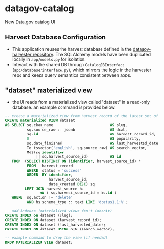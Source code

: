 # datagov-catalog
New Data.gov catalog UI

## Harvest Database Configuration

- This application reuses the harvest database defined in the
  [datagov-harvester repository](https://github.com/GSA/datagov-harvester).
  The SQLAlchemy models have been duplicated locally in `app/models.py` for
  isolation.
- Interact with the shared DB through `CatalogDBInterface`
  (`app/database/interface.py`), which mirrors the logic in the harvester
  repo and keeps query semantics consistent between apps.


## "dataset" materialized view
- the UI reads from a materialized view called "dataset" in a read-only database. an example command is provided below.

```sql
-- create a materialized view from harvest_record of the latest set of records for dcatus sources
CREATE materialized VIEW dataset
AS SELECT sq.ckan_name                          AS slug,
          sq.source_raw :: jsonb                AS dcat,
          sq.id                                 AS harvest_record_id,
          0                                     AS popularity,
          sq.date_finished                      AS last_harvested_date,
          To_tsvector('english', sq.source_raw) AS search_vector,
          Md5(sq.identifier
              || sq.harvest_source_id)          AS id
   FROM  (SELECT DISTINCT ON (identifier, harvest_source_id) *
          FROM   harvest_record
          WHERE  status = 'success'
          ORDER  BY identifier,
                    harvest_source_id,
                    date_created DESC) sq
         LEFT JOIN harvest_source hs
                ON ( sq.harvest_source_id = hs.id )
   WHERE  sq.action != 'delete'
          AND hs.schema_type :: text LIKE 'dcatus1.1:%';

-- add indexes (materialized views don't inherit)
CREATE INDEX on dataset (slug);
CREATE INDEX ON dataset (harvest_record_id);
CREATE INDEX ON dataset (last_harvested_date);
CREATE INDEX ON dataset USING GIN (search_vector);

-- example command to drop the view (if needed)
DROP MATERIALIZED VIEW dataset;
```